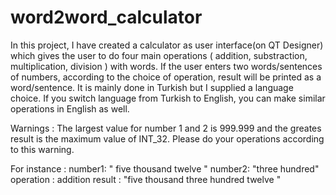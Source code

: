# word2word_calculator

In this project, I have created a calculator as user interface(on QT Designer) which gives the user to do four main operations ( addition, substraction, multiplication, division ) with words. If the user enters
two words/sentences of numbers, according to the choice of operation, result will be printed as a word/sentence. It is mainly done in Turkish but I supplied a language choice.
If you switch language from Turkish to English, you can make similar operations in English as well.

Warnings : The largest value for number 1 and 2 is  999.999 and the greates result is the maximum value of  INT_32. Please do your operations according to this warning. 

For instance : 
number1: " five thousand twelve "
number2: "three hundred" 
operation : addition 
result : "five thousand three hundred twelve " 

 
